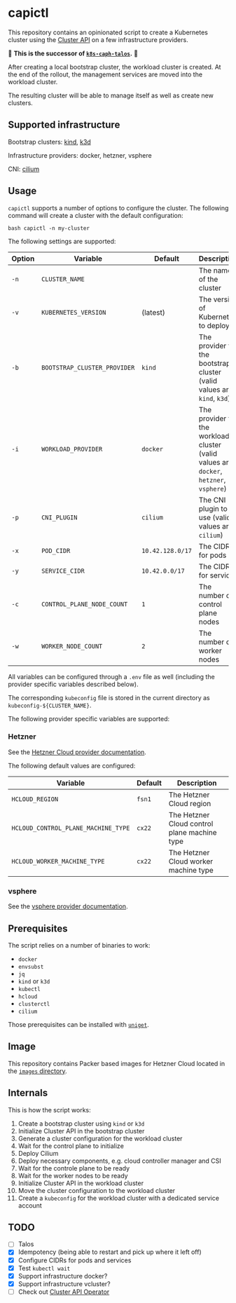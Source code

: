# capictl

This repository contains an opinionated script to create a Kubernetes cluster using the [Cluster API](https://cluster-api.sigs.k8s.io/) on a few infrastructure providers.

🎉 **This is the successor of [`k8s-caph-talos`](https://github.com/nicholasdille/k8s-caph-talos).** 🎉

After creating a local bootstrap cluster, the workload cluster is created. At the end of the rollout, the management services are moved into the workload cluster.

The resulting cluster will be able to manage itself as well as create new clusters.

## Supported infrastructure

Bootstrap clusters: [kind](https://kind.sigs.k8s.io/), [k3d](https://k3d.io)

Infrastructure providers: docker, hetzner, vsphere

CNI: [cilium](https://cilium.io/)

## Usage

`capictl` supports a number of options to configure the cluster. The following command will create a cluster with the default configuration:

```shell
bash capictl -n my-cluster
```

The following settings are supported:

| Option | Variable | Default | Description |
|--------|----------|---------|-------------|
| `-n` | `CLUSTER_NAME` | | The name of the cluster |
| `-v` | `KUBERNETES_VERSION` | (latest) | The version of Kubernetes to deploy |
| `-b` | `BOOTSTRAP_CLUSTER_PROVIDER` | `kind` | The provider for the bootstrap cluster (valid values are `kind`, `k3d`) |
| `-i` | `WORKLOAD_PROVIDER` | `docker` | The provider for the workload cluster (valid values are `docker`, `hetzner`, `vsphere`) |
| `-p` | `CNI_PLUGIN` | `cilium` | The CNI plugin to use (valid values are `cilium`) |
| `-x` | `POD_CIDR` | `10.42.128.0/17` | The CIDR for pods |
| `-y` | `SERVICE_CIDR` | `10.42.0.0/17` | The CIDR for services |
| `-c` | `CONTROL_PLANE_NODE_COUNT` | `1` | The number of control plane nodes |
| `-w` | `WORKER_NODE_COUNT` | `2` | The number of worker nodes |

All variables can be configured through a `.env` file as well (including the provider specific variables described below).

The corresponding `kubeconfig` file is stored in the current directory as `kubeconfig-${CLUSTER_NAME}`.

The following provider specific variables are supported:

### Hetzner

See the [Hetzner Cloud provider documentation](https://github.com/syself/cluster-api-provider-hetzner/blob/main/docs/topics/preparation.md#variable-preparation-to-generate-a-cluster-template).

The following default values are configured:

| Variable                            | Default | Description                                  |
|-------------------------------------|---------|----------------------------------------------|
| `HCLOUD_REGION`                     | `fsn1`  | The Hetzner Cloud region                     |
| `HCLOUD_CONTROL_PLANE_MACHINE_TYPE` | `cx22`  | The Hetzner Cloud control plane machine type |
| `HCLOUD_WORKER_MACHINE_TYPE`        | `cx22`  | The Hetzner Cloud worker machine type        |

### vsphere

See the [vsphere provider documentation](https://github.com/kubernetes-sigs/cluster-api-provider-vsphere/blob/main/docs/getting_started.md#configuring-and-installing-cluster-api-provider-vsphere-in-a-management-cluster).

## Prerequisites

The script relies on a number of binaries to work:
- `docker`
- `envsubst`
- `jq`
- `kind` or `k3d`
- `kubectl`
- `hcloud`
- `clusterctl`
- `cilium`

Those prerequisites can be installed with [`uniget`](https://uniget.dev).

## Image

This repository contains Packer based images for Hetzner Cloud located in the [`images` directory](images/).

## Internals

This is how the script works:

1. Create a bootstrap cluster using `kind` or `k3d`
1. Initialize Cluster API in the bootstrap cluster
1. Generate a cluster configuration for the workload cluster
1. Wait for the control plane to initialize
1. Deploy Cilium
1. Deploy necessary components, e.g. cloud controller manager and CSI
1. Wait for the controle plane to be ready
1. Wait for the worker nodes to be ready
1. Initialize Cluster API in the workload cluster
1. Move the cluster configuration to the workload cluster
1. Create a `kubeconfig` for the workload cluster with a dedicated service account

## TODO

- [ ] Talos
- [x] Idempotency (being able to restart and pick up where it left off)
- [x] Configure CIDRs for pods and services
- [x] Test `kubectl wait`
- [x] Support infrastructure docker?
- [x] Support infrastructure vcluster?
- [ ] Check out [Cluster API Operator](https://github.com/kubernetes-sigs/cluster-api-operator)
